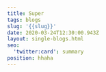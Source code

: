 ```yaml
---
title: Super
tags: blogs
slug: '{{slug}}'
date: 2020-03-24T12:30:00.943Z
layout: single-blogs.html
seo:
  'twitter:card': summary
position: hhaha
---
```

